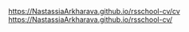 https://NastassiaArkharava.github.io/rsschool-cv/cv
https://NastassiaArkharava.github.io/rsschool-cv/
